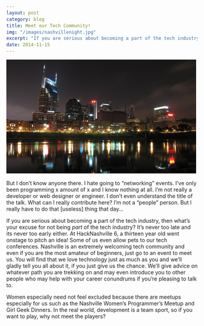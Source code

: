 ```yaml
---
layout: post
category: blog
title: Meet our Tech Community!
img: "/images/nashvillenight.jpg"
excerpt: "If you are serious about becoming a part of the tech industry, then what’s your excuse for not being *part* of the tech industry? It’s never too late or too early."
date: 2014-11-15
---
```


<img src="/images/nashvillenight.jpg" width="500px" height="300">

But I don’t know anyone there. I hate going to “networking” events. I’ve only been programming x amount of x and I know nothing at all. I’m not really a developer or web designer or engineer. I don’t even understand the title of the talk. What can I really contribute here? I’m not a “people” person. But I really have to do that [useless] thing that day…

If you are serious about becoming a part of the tech industry, then what’s your excuse for not being *part* of the tech industry? It’s never too late and its never too early either. At HackNashville 6, a thirteen year old went onstage to pitch an idea! Some of us even allow pets to our tech conferences. Nashville is an extremely welcoming tech community and even if you are the most amateur of beginners, just go to an event to meet us. You will find that we love technology just as much as you and we’ll gladly tell you all about it, if you just give us the chance. We’ll give advice on whatever path you are trekking on and may even introduce you to other people who may help with your career conundrums if you’re pleasing to talk to.

Women especially need not feel excluded because there are meetups especially for us such as the Nashville Women’s Programmer’s Meetup and Girl Geek Dinners. In the real world, development is a team sport, so if you want to play, why not meet the players?

<!---image provided by matt_geyer at http://www.morguefile.com/archive/display/119317 --->
